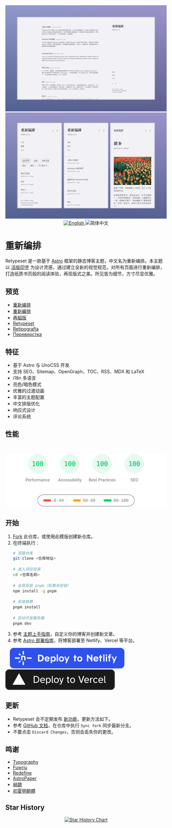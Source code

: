 <img alt="Cover Image" src="images/retypeset-zh-desktop.webp"/>
<img alt="Cover Image" src="images/retypeset-zh-mobile.webp"/>

<div align="center">
  <a title="en" href="README.md">
    <img src="https://img.shields.io/badge/-English-545759?style=for-the-badge" alt="English">
  </a>
  <picture>
    <source media="(prefers-color-scheme: dark)"
            srcset="https://img.shields.io/badge/-%E7%AE%80%E4%BD%93%E4%B8%AD%E6%96%87-4593F8?style=for-the-badge" />
    <source media="(prefers-color-scheme: light)"
            srcset="https://img.shields.io/badge/-%E7%AE%80%E4%BD%93%E4%B8%AD%E6%96%87-0A69DA?style=for-the-badge" />
    <img src="https://img.shields.io/badge/-%E7%AE%80%E4%BD%93%E4%B8%AD%E6%96%87-0A69DA?style=for-the-badge" alt="简体中文">
  </picture>
</div>

# 重新编排

Retypeset 是一款基于 [Astro](https://astro.build/) 框架的静态博客主题，中文名为重新编排。本主题以 [活版印字](https://astro-theme-typography.vercel.app/) 为设计灵感，通过建立全新的视觉规范，对所有页面进行重新编排，打造纸质书页般的阅读体验，再现版式之美。所见皆为细节，方寸尽显优雅。

## 预览

- [重新编排](https://retypeset.radishzz.cc/)
- [重新編排](https://retypeset.radishzz.cc/zh-tw/)
- [再組版](https://retypeset.radishzz.cc/ja/)
- [Retypeset](https://retypeset.radishzz.cc/en/)
- [Retipografía](https://retypeset.radishzz.cc/es/)
- [Переверстка](https://retypeset.radishzz.cc/ru/)

## 特征

- 基于 Astro 与 UnoCSS 开发
- 支持 SEO、Sitemap、OpenGraph、TOC、RSS、MDX 和 LaTeX
- i18n 多语言
- 亮色/暗色模式
- 优雅的过渡动画
- 丰富的主题配置
- 中文排版优化
- 响应式设计
- 评论系统

## 性能

<br>
<p align="center">
  <a href="https://pagespeed.web.dev/analysis?url=https%3A%2F%2Fretypeset.radishzz.cc%2F">
    <img width="710" alt="Retypeset Lighthouse Score" src="images/retypeset-lighthouse-score.svg">
  <a>
</p>

## 开始

1. [Fork](https://github.com/radishzzz/astro-theme-retypeset/fork) 此仓库，或使用此模版创建新仓库。
2. 在终端执行：
   ```bash
   # 克隆仓库
   git clone <仓库地址>

   # 进入项目目录
   cd <仓库名称>

   # 全局安装 pnpm（如果未安装）
   npm install -g pnpm

   # 安装依赖
   pnpm install

   # 启动开发服务器
   pnpm dev
   ```
3. 参考 [主题上手指南](https://retypeset.radishzz.cc/posts/theme-guide/)，自定义你的博客并创建新文章。
4. 参考 [Astro 部署指南](https://docs.astro.build/zh-cn/guides/deploy/)，将博客部署至 Netlify、Vercel 等平台。

&emsp;[![Deploy to Netlify](images/deploy-netlify.svg)](https://app.netlify.com/start)
 [![Deploy to Vercel](images/deploy-vercel.svg)](https://vercel.com/new)

## 更新

- Retypeset 会不定期发布 [新功能](https://github.com/radishzzz/astro-theme-retypeset/issues/18)，更新方法如下。
- 参考 [GitHub 文档](https://docs.github.com/zh/pull-requests/collaborating-with-pull-requests/working-with-forks/syncing-a-fork)，在仓库中执行 `Sync fork` 同步最新分支。
- 不要点击 `Discard Changes`，否则会丢失你的更改。

## 鸣谢

- [Typography](https://github.com/moeyua/astro-theme-typography)
- [Fuwriu](https://github.com/saicaca/fuwari)
- [Redefine](https://github.com/EvanNotFound/hexo-theme-redefine)
- [AstroPaper](https://github.com/satnaing/astro-paper)
- [赫蹏](https://github.com/sivan/heti)
- [初夏明朝體](https://github.com/GuiWonder/EarlySummerSerif)

## Star History

<p align="center">
<a href="https://star-history.com/#radishzzz/astro-theme-retypeset&Date">
  <picture>
    <source media="(prefers-color-scheme: dark)" srcset="https://api.star-history.com/svg?repos=radishzzz/astro-theme-retypeset&type=Date&theme=dark" />
    <source media="(prefers-color-scheme: light)" srcset="https://api.star-history.com/svg?repos=radishzzz/astro-theme-retypeset&type=Date" />
    <img alt="Star History Chart" src="https://api.star-history.com/svg?repos=radishzzz/astro-theme-retypeset&type=Date" />
  </picture>
</p>
